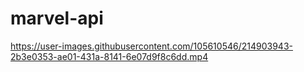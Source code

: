 # marvel-api



https://user-images.githubusercontent.com/105610546/214903943-2b3e0353-ae01-431a-8141-6e07d9f8c6dd.mp4

